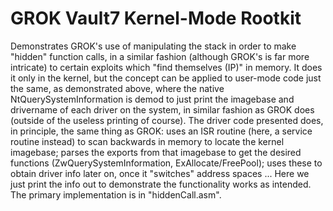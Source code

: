 
# GROK Vault7 Kernel-Mode Rootkit

Demonstrates GROK's use of manipulating the stack in order to make "hidden" function calls, in a similar fashion (although GROK's is far more intricate) to certain exploits which "find themselves (IP)" in memory.  It does it only in the kernel, but the concept can be applied to user-mode code just the same, as demonstrated above, where the native NtQuerySystemInformation is demod to just print the imagebase and drivername of each driver on the system, in similar fashion as GROK does (outside of the useless printing of course).   The driver code presented does, in principle, the same thing as GROK:  uses an ISR routine (here, a service routine instead) to scan backwards in memory to locate the kernel imagebase; parses the exports from that imagebase to get the desired functions (ZwQuerySystemInformation, ExAllocate/FreePool); uses these to obtain driver info later on, once it "switches" address spaces ...  Here we just print the info out to demonstrate the functionality works as intended. The primary implementation is in "hiddenCall.asm".
